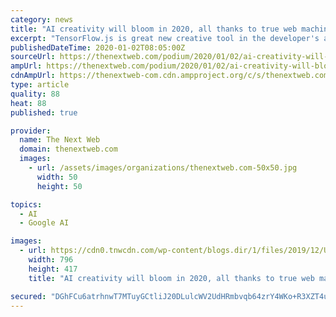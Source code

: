 ```yaml
---
category: news
title: "AI creativity will bloom in 2020, all thanks to true web machine learning"
excerpt: "TensorFlow.js is great new creative tool in the developer's arsenal. Machine learning has been trotted out as a trend to watch for many years now. But there’s good reason to talk about it in the ..."
publishedDateTime: 2020-01-02T08:05:00Z
sourceUrl: https://thenextweb.com/podium/2020/01/02/ai-creativity-will-bloom-in-2020-all-thanks-to-true-web-machine-learning/
ampUrl: https://thenextweb.com/podium/2020/01/02/ai-creativity-will-bloom-in-2020-all-thanks-to-true-web-machine-learning/amp/
cdnAmpUrl: https://thenextweb-com.cdn.ampproject.org/c/s/thenextweb.com/podium/2020/01/02/ai-creativity-will-bloom-in-2020-all-thanks-to-true-web-machine-learning/amp/
type: article
quality: 88
heat: 88
published: true

provider:
  name: The Next Web
  domain: thenextweb.com
  images:
    - url: /assets/images/organizations/thenextweb.com-50x50.jpg
      width: 50
      height: 50

topics:
  - AI
  - Google AI

images:
  - url: https://cdn0.tnwcdn.com/wp-content/blogs.dir/1/files/2019/12/Untitled-design26-796x417.png
    width: 796
    height: 417
    title: "AI creativity will bloom in 2020, all thanks to true web machine learning"

secured: "DGhFCu6atrhnwT7MTuyGCtliJ20DLulcWV2UdHRmbvqb64zrY4WKo+R3XZT4u7AKJAy3QlkRtQF95jG3ZAWrSOEYSSln9gXNlvWyCa7PKAiIfCPthXoezuMPKOtFpt/v+svOsAUqqMudfyRmCELJg2ZqHf5XLLAlsQZPrUYqeqQxbGbrDWTRjxyWq9+ZGEb7R41i78f0VbM/KFuSWvQpiBWOnq/kkR5XsFcGCv5zw+tFarav8K3oJAlgkMYEpA7PwApwqK3XbVUxf1tZYAWiWQsMgyVF2IJPBke4nlLuVGw=;AFhA/ik8cRAEv/7EoYxl2Q=="
---
```


